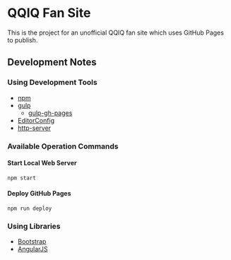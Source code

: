 QQIQ Fan Site
===============================
This is the project for an unofficial QQIQ fan site which uses GitHub Pages to publish.

Development Notes
-----------------
### Using Development Tools
- [npm](https://www.npmjs.com/)
- [gulp](http://gulpjs.com/)
  - [gulp-gh-pages](https://github.com/shinnn/gulp-gh-pages)
- [EditorConfig](http://editorconfig.org/)
- [http-server](https://github.com/indexzero/http-server)

### Available Operation Commands
#### Start Local Web Server
```
npm start
```

#### Deploy GitHub Pages
```
npm run deploy
```

### Using Libraries
- [Bootstrap](http://getbootstrap.com/)
- [AngularJS](https://angularjs.org/)
